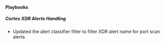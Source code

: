 
#### Playbooks
##### Cortex XDR Alerts Handling
- Updated the alert classifier filter to filter XDR alert name for port scan alerts. 
